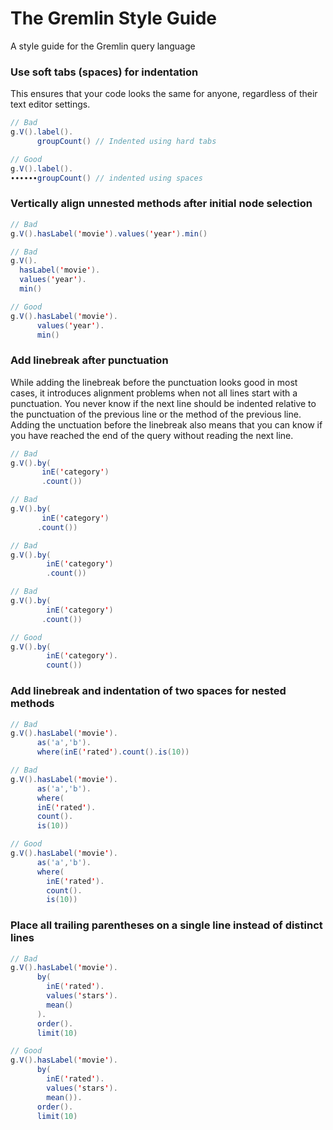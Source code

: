 

# The Gremlin Style Guide
A style guide for the Gremlin query language

### Use soft tabs (spaces) for indentation
This ensures that your code looks the same for anyone, regardless of their text editor settings.
```Java
// Bad
g.V().label().
      groupCount() // Indented using hard tabs

// Good
g.V().label().
∙∙∙∙∙∙groupCount() // indented using spaces
```

### Vertically align unnested methods after initial node selection
```Java
// Bad
g.V().hasLabel('movie').values('year').min()

// Bad
g.V().
  hasLabel('movie').
  values('year').
  min()

// Good
g.V().hasLabel('movie').
      values('year').
      min()
```

### Add linebreak after punctuation
While adding the linebreak before the punctuation looks good in most cases, it introduces alignment problems when not all lines start with a punctuation. You never know if the next line should be indented relative to the punctuation of the previous line or the method of the previous line. Adding the unctuation before the linebreak also means that you can know if you have reached the end of the query without reading the next line.
```Java
// Bad
g.V().by(
       inE('category')
       .count())

// Bad
g.V().by(
       inE('category')
      .count())

// Bad
g.V().by(
        inE('category')
        .count())

// Bad
g.V().by(
        inE('category')
       .count())

// Good
g.V().by(
        inE('category').
        count())
```

### Add linebreak and indentation of two spaces for nested methods
```Java
// Bad
g.V().hasLabel('movie').
      as('a','b').
      where(inE('rated').count().is(10))

// Bad
g.V().hasLabel('movie').
      as('a','b').
      where(
      inE('rated').
      count().
      is(10))

// Good
g.V().hasLabel('movie').
      as('a','b').
      where(
        inE('rated').
        count().
        is(10))
```

### Place all trailing parentheses on a single line instead of distinct lines

```Java
// Bad
g.V().hasLabel('movie').
      by(
        inE('rated').
        values('stars').
        mean()
      ).
      order().
      limit(10)

// Good
g.V().hasLabel('movie').
      by(
        inE('rated').
        values('stars').
        mean()).
      order().
      limit(10)
```